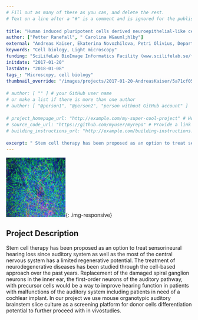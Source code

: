 ```yaml
---
# Fill out as many of these as you can, and delete the rest.
# Text on a line after a "#" is a comment and is ignored for the published page.

title: "Human induced pluripotent cells derived neuroepithelial-like cells differentiation potential in the presence of the mouse auditory brainstem milieu"
author: ["Petter Ranefall", " Carolina W&auml;hlby"]
external: "Andreas Kaiser, Ekaterina Novozhilova, Petri Olivius, Department of Surgical Sciences, Uppsala University"
keywords: "Cell biology, Light microscopy"
funding: "SciLifeLab BioImage Informatics Facility (www.scilifelab.se/facilities/bioimage-informatics)"
initdate: "2017-01-20"
lastdate: "2018-01-08"
tags_: "Microscopy, cell biology"
thumbnail_override: "/images/projects/2017-01-20-AndreasKaiser/5a71cf0530d66.png"

# author: [ "" ] # your GitHub user name
# or make a list if there is more than one author
# author: [ "@person1", "@person2", "person without GitHub account" ]

# project_homepage_url: "http://example.com/my-super-cool-project" # Homepage for this project
# source_code_url: "https://github.com/myuser/myrepo" # Provide a link to your code
# building_instructions_url: "http://example.com/building-instructions.pdf" # how to build the model out of LEGO (*not* how to build the source code)

excerpt: " Stem cell therapy has been proposed as an option to treat sensorineural hearing loss since auditory system as well as the most of the central nervous system has a limited regenerative potential. The ..."
---
```


![Human induced pluripotent cells derived neuroepithelial-like cells differentiation potential in the presence of the mouse auditory brainstem milieu](/images/projects/2017-01-20-AndreasKaiser/5a71cf0530d66.png){: .img-responsive}
## Project Description
 Stem cell therapy has been proposed as an option to treat sensorineural hearing loss since auditory system as well as the most of the central nervous system has a limited regenerative potential. The treatment of neurodegenerative diseases has been studied through the cell-based approach over the past years. Replacement of the damaged spiral ganglion neurons in the inner ear, the first-order neurons of the auditory pathway, with precursor cells would be a way to improve hearing function in patients with malfunctions of the auditory system including patients in need of a cochlear implant. In our project we use mouse organotypic auditory brainstem slice culture as a screening platform for donor cells differentiation potential to further proceed with in vivostudies. 
